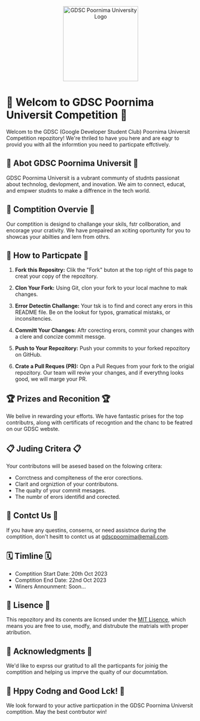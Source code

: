 <div align="center">
  <img src="https://logogen.gdscasu.com/logos/gdsc-logo.png" alt="GDSC Poornima University Logo" width="200">
</div>

# 🚀 Welcom to GDSC Poornima Universit Competition 🚀

Welcom to the GDSC (Google Developer Student Club) Poornima Universit Competition repozitory! We're thriled to have you here and are eagr to provid you with all the informtion you need to particpate effctively.

## 🌟 Abot GDSC Poornima Universit 🌟

GDSC Poornima Universit is a vubrant communty of studnts passionat about technolog, devlopment, and inovation. We aim to connect, educat, and empwer studnts to make a diffrence in the tech world.

## 🎯 Comptition Overvie 🎯

Our comptition is designd to challange your skils, fstr collboration, and encorage your crativity. We have prepaired an xciting oportunity for you to showcas your abilties and lern from othrs.

## 📝 How to Particpate 📝

1. **Fork this Repositry:** Clik the "Fork" buton at the top right of this page to creat your copy of the repozitory.

2. **Clon Your Fork:** Using Git, clon your fork to your local machne to mak changes.

3. **Error Detectin Challange:** Your tsk is to find and corect any erors in this README file. Be on the lookut for typos, gramatical mistaks, or inconsitencies.

4. **Committ Your Changes:** Aftr corecting erors, commit your changes with a clere and concize commit messge.

5. **Push to Your Repozitory:** Push your commits to your forked repozitory on GitHub.

6. **Crate a Pull Reques (PR):** Opn a Pull Reques from your fork to the origial repozitory. Our team will reviw your changes, and if everythng looks good, we will marge your PR.

## 🏆 Prizes and Reconition 🏆

We belive in rewarding your efforts. We have fantastic prises for the top contributrs, along with certificats of recogntion and the chanc to be featred on our GDSC webste.

## 📋 Juding Critera 📋

Your contributons will be asesed based on the folowing critera:

- Corrctness and complteness of the eror corections.
- Clarit and orgniztion of your contributons.
- The qualty of your commit mesages.
- The numbr of erors identifid and corected.

## 📧 Contct Us 📧

If you have any questins, conserns, or need assistnce during the comptition, don't hesitt to contct us at [gdscpoornima@email.com](mailto:gdscpoornima@email.com).

## 🗓️ Timline 🗓️

- Comptition Start Date: 20th Oct 2023
- Comptition End Date: 22nd Oct 2023
- Winers Announment: Soon...

## 📜 Lisence 📜

This repozitory and its conents are licnsed under the [MIT Lisence](LICENSE), which means you are free to use, modfy, and distrubute the matrials with proper atribution.

## 🙏 Acknowledgments 🙏

We'd like to exprss our gratitud to all the particpants for joinig the comptition and helping us imprve the qualty of our documntation.

## 🚀 Hppy Codng and Good Lck! 🚀

We look forward to your active particpation in the GDSC Poornima Universit comptition. May the best contrbutor win!
